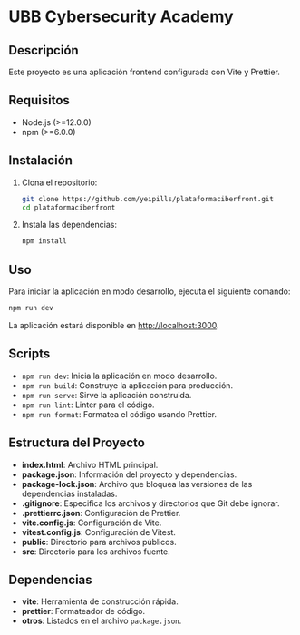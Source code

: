 # UBB Cybersecurity Academy 

## Descripción

Este proyecto es una aplicación frontend configurada con Vite y Prettier.

## Requisitos

- Node.js (>=12.0.0)
- npm (>=6.0.0)

## Instalación

1. Clona el repositorio:
    ```bash
    git clone https://github.com/yeipills/plataformaciberfront.git
    cd plataformaciberfront
    ```

2. Instala las dependencias:
    ```bash
    npm install
    ```

## Uso

Para iniciar la aplicación en modo desarrollo, ejecuta el siguiente comando:
```bash
npm run dev
```

La aplicación estará disponible en [http://localhost:3000](http://localhost:3000).

## Scripts

- `npm run dev`: Inicia la aplicación en modo desarrollo.
- `npm run build`: Construye la aplicación para producción.
- `npm run serve`: Sirve la aplicación construida.
- `npm run lint`: Linter para el código.
- `npm run format`: Formatea el código usando Prettier.

## Estructura del Proyecto

- **index.html**: Archivo HTML principal.
- **package.json**: Información del proyecto y dependencias.
- **package-lock.json**: Archivo que bloquea las versiones de las dependencias instaladas.
- **.gitignore**: Especifica los archivos y directorios que Git debe ignorar.
- **.prettierrc.json**: Configuración de Prettier.
- **vite.config.js**: Configuración de Vite.
- **vitest.config.js**: Configuración de Vitest.
- **public**: Directorio para archivos públicos.
- **src**: Directorio para los archivos fuente.

## Dependencias

- **vite**: Herramienta de construcción rápida.
- **prettier**: Formateador de código.
- **otros**: Listados en el archivo `package.json`.
